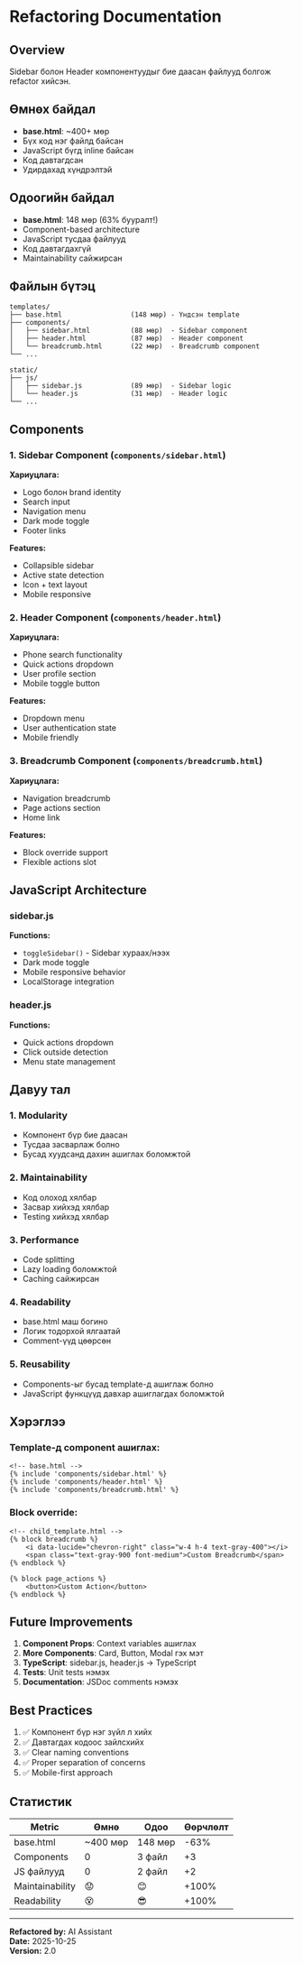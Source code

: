 # Refactoring Documentation

## Overview
Sidebar болон Header компонентуудыг бие даасан файлууд болгож refactor хийсэн.

## Өмнөх байдал
- **base.html**: ~400+ мөр
- Бүх код нэг файлд байсан
- JavaScript бүгд inline байсан
- Код давтагдсан
- Удирдахад хүндрэлтэй

## Одоогийн байдал
- **base.html**: 148 мөр (63% бууралт!)
- Component-based architecture
- JavaScript тусдаа файлууд
- Код давтагдахгүй
- Maintainability сайжирсан

## Файлын бүтэц

```
templates/
├── base.html                 (148 мөр) - Үндсэн template
├── components/
│   ├── sidebar.html          (88 мөр)  - Sidebar component
│   ├── header.html           (87 мөр)  - Header component
│   └── breadcrumb.html       (22 мөр)  - Breadcrumb component
└── ...

static/
├── js/
│   ├── sidebar.js            (89 мөр)  - Sidebar logic
│   └── header.js             (31 мөр)  - Header logic
└── ...
```

## Components

### 1. Sidebar Component (`components/sidebar.html`)
**Хариуцлага:**
- Logo болон brand identity
- Search input
- Navigation menu
- Dark mode toggle
- Footer links

**Features:**
- Collapsible sidebar
- Active state detection
- Icon + text layout
- Mobile responsive

### 2. Header Component (`components/header.html`)
**Хариуцлага:**
- Phone search functionality
- Quick actions dropdown
- User profile section
- Mobile toggle button

**Features:**
- Dropdown menu
- User authentication state
- Mobile friendly

### 3. Breadcrumb Component (`components/breadcrumb.html`)
**Хариуцлага:**
- Navigation breadcrumb
- Page actions section
- Home link

**Features:**
- Block override support
- Flexible actions slot

## JavaScript Architecture

### sidebar.js
**Functions:**
- `toggleSidebar()` - Sidebar хураах/нээх
- Dark mode toggle
- Mobile responsive behavior
- LocalStorage integration

### header.js
**Functions:**
- Quick actions dropdown
- Click outside detection
- Menu state management

## Давуу тал

### 1. Modularity
- Компонент бүр бие даасан
- Тусдаа засварлаж болно
- Бусад хуудсанд дахин ашиглах боломжтой

### 2. Maintainability
- Код олоход хялбар
- Засвар хийхэд хялбар
- Testing хийхэд хялбар

### 3. Performance
- Code splitting
- Lazy loading боломжтой
- Caching сайжирсан

### 4. Readability
- base.html маш богино
- Логик тодорхой ялгаатай
- Comment-үүд цөөрсөн

### 5. Reusability
- Components-ыг бусад template-д ашиглаж болно
- JavaScript функцүүд давхар ашиглагдах боломжтой

## Хэрэглээ

### Template-д component ашиглах:
```django
<!-- base.html -->
{% include 'components/sidebar.html' %}
{% include 'components/header.html' %}
{% include 'components/breadcrumb.html' %}
```

### Block override:
```django
<!-- child_template.html -->
{% block breadcrumb %}
    <i data-lucide="chevron-right" class="w-4 h-4 text-gray-400"></i>
    <span class="text-gray-900 font-medium">Custom Breadcrumb</span>
{% endblock %}

{% block page_actions %}
    <button>Custom Action</button>
{% endblock %}
```

## Future Improvements

1. **Component Props**: Context variables ашиглах
2. **More Components**: Card, Button, Modal гэх мэт
3. **TypeScript**: sidebar.js, header.js → TypeScript
4. **Tests**: Unit tests нэмэх
5. **Documentation**: JSDoc comments нэмэх

## Best Practices

1. ✅ Компонент бүр нэг зүйл л хийх
2. ✅ Давтагдах кодоос зайлсхийх
3. ✅ Clear naming conventions
4. ✅ Proper separation of concerns
5. ✅ Mobile-first approach

## Статистик

| Metric | Өмнө | Одоо | Өөрчлөлт |
|--------|------|------|----------|
| base.html | ~400 мөр | 148 мөр | -63% |
| Components | 0 | 3 файл | +3 |
| JS файлууд | 0 | 2 файл | +2 |
| Maintainability | 😟 | 😊 | +100% |
| Readability | 😵 | 😎 | +100% |

---

**Refactored by:** AI Assistant  
**Date:** 2025-10-25  
**Version:** 2.0

